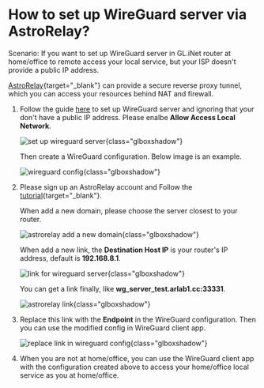 # How to set up WireGuard server via AstroRelay?

Scenario: If you want to set up WireGuard server in GL.iNet router at home/office to remote access your local service, but your ISP doesn't provide a public IP address.

[AstroRelay](https://www.astrorelay.com){target="_blank"} can provide a secure reverse proxy tunnel, which you can access your resources behind NAT and firewall.

1. Follow the guide [here](../interface_guide/wireguard_server.md) to set up WireGuard server and ignoring that your don't have a public IP address. Please enalbe **Allow Access Local Network**.

    ![set up wireguard server](https://static.gl-inet.com/docs/en/4/tutorials/set_up_wireguard_server_via_astrorelay/start_wg_server4x.jpg){class="glboxshadow"}

    Then create a WireGuard configuration. Below image is an example.

    ![wireguard config](https://static.gl-inet.com/docs/en/4/tutorials/set_up_wireguard_server_via_astrorelay/wireguard_config.png){class="glboxshadow"}

2. Please sign up an AstroRelay account and Follow the [tutorial](https://www.astrorelay.com/tutorial.html){target="_blank"}.

    When add a new domain, please choose the server closest to your router.

    ![astrorelay add a new domain](https://static.gl-inet.com/docs/en/4/tutorials/set_up_wireguard_server_via_astrorelay/astrorelay_add_a_new_domain.png){class="glboxshadow"}

    When add a new link, the **Destination Host IP** is your router's IP address, default is **192.168.8.1**.

    ![link for wireguard server](https://static.gl-inet.com/docs/en/4/tutorials/set_up_wireguard_server_via_astrorelay/astrorelay_wg_server.png){class="glboxshadow"}

    You can get a link finally, like **wg_server_test.arlab1.cc:33331**.

    ![astrorelay link](https://static.gl-inet.com/docs/en/4/tutorials/set_up_wireguard_server_via_astrorelay/astrorelay_link.png){class="glboxshadow"}

3. Replace this link with the **Endpoint** in the WireGuard configuration. Then you can use the modified config in WireGuard client app.

    ![replace link in wireguard config](https://static.gl-inet.com/docs/en/4/tutorials/set_up_wireguard_server_via_astrorelay/replace_endpoint_in_wireguard_config.png){class="glboxshadow"}

4. When you are not at home/office, you can use the WireGuard client app with the configuration created above to access your home/office local service as you at home/office.

